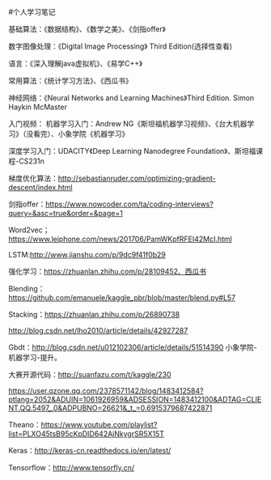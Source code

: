 
#个人学习笔记

基础算法：《数据结构》、《数学之美》、《剑指offer》

数字图像处理：《Digital Image Processing》 Third Edition(选择性查看)

语言：《深入理解java虚拟机》、《易学C++》

常用算法：《统计学习方法》、《西瓜书》

神经网络：《Neural Networks and Learning Machines》Third Edition. Simon Haykin McMaster

入门视频：
机器学习入门：Andrew NG《斯坦福机器学习视频》、《台大机器学习》（没看完）、小象学院《机器学习》

深度学习入门：UDACITY《Deep Learning Nanodegree Foundation》、斯坦福课程-CS231n
          
梯度优化算法：http://sebastianruder.com/optimizing-gradient-descent/index.html

剑指offer：https://www.nowcoder.com/ta/coding-interviews?query=&asc=true&order=&page=1

Word2vec；https://www.leiphone.com/news/201706/PamWKpfRFEI42McI.html

LSTM:http://www.jianshu.com/p/9dc9f41f0b29

强化学习：https://zhuanlan.zhihu.com/p/28109452、西瓜书

Blending：https://github.com/emanuele/kaggle_pbr/blob/master/blend.py#L57

Stacking：https://zhuanlan.zhihu.com/p/26890738

http://blog.csdn.net/lho2010/article/details/42927287

Gbdt：http://blog.csdn.net/u012102306/article/details/51514390 小象学院-机器学习-提升。

大赛开源代码：http://suanfazu.com/t/kaggle/230

https://user.qzone.qq.com/2378571142/blog/1483412584?ptlang=2052&ADUIN=1061926959&ADSESSION=1483412100&ADTAG=CLIENT.QQ.5497_.0&ADPUBNO=26621&_t_=0.6915379687422871

Theano：https://www.youtube.com/playlist?list=PLXO45tsB95cKpDID642AjNkygrSR5X15T

Keras：http://keras-cn.readthedocs.io/en/latest/

Tensorflow：http://www.tensorfly.cn/
